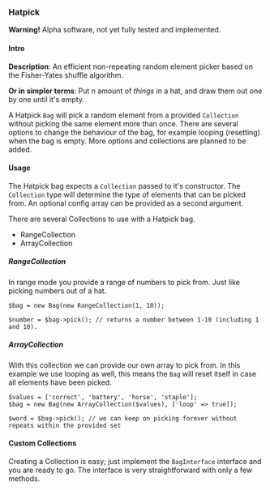 ### Hatpick

**Warning!** Alpha software, not yet fully tested and implemented.


#### Intro

**Description**: An efficient non-repeating random element picker based on the Fisher-Yates shuffle algorithm.

**Or in simpler terms**: Put *n* amount of *things* in a hat, and draw them out one by one until it's empty.

A Hatpick `Bag` will pick a random element from a provided `Collection` without picking the same element more than once. There
are several options to change the behaviour of the bag, for example looping (resetting) when the bag is empty. More 
options and collections are planned to be added.

#### Usage

The Hatpick bag expects a `Collection` passed to it's constructor. The `Collection` type will determine the type of elements
that can be picked from. An optional config array can be provided as a second argument.

There are several Collections to use with a Hatpick bag.

- RangeCollection
- ArrayCollection

##### RangeCollection

In range mode you provide a range of numbers to pick from. Just like picking numbers out of a hat.

    $bag = new Bag(new RangeCollection(1, 10));
    
    $number = $bag->pick(); // returns a number between 1-10 (including 1 and 10).
    
    
##### ArrayCollection

With this collection we can provide our own array to pick from. In this example we use looping as well, this means the `Bag`
will reset itself in case all elements have been picked.

    $values = ['correct', 'battery', 'horse', 'staple'];
    $bag = new Bag(new ArrayCollection($values), ['loop' => true]);
    
    $word = $bag->pick(); // we can keep on picking forever without repeats within the provided set
    
    
#### Custom Collections


Creating a Collection is easy; just implement the `BagInterface` interface and you are ready to go. The interface is very 
straightforward with only a few methods.

